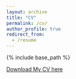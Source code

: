 ```yaml
---
layout: archive
title: "CV"
permalink: /cv/
author_profile: true
redirect_from:
  - /resume
---
```


{% include base_path %}

[Download My CV here](https://schrodingercutecat.github.io//waynetang.github.io/files/CV_Weiheng_Tang.pdf)

